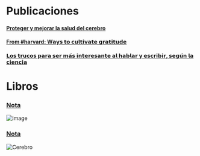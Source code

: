 # Publicaciones

####  [Proteger y mejorar la salud del cerebro](https://github.com/EvelynOr/Publicaciones/assets/82233779/fa574b28-2094-4584-b6ba-ca3cf1916f60)

#### [From #harvard: W𝗮𝘆𝘀 𝘁𝗼 𝗰𝘂𝗹𝘁𝗶𝘃𝗮𝘁𝗲 𝗴𝗿𝗮𝘁𝗶𝘁𝘂𝗱𝗲](https://www.linkedin.com/in/evelyn-ortiz/recent-activity/all/)

#### [𝗟𝗼𝘀 𝘁𝗿𝘂𝗰𝗼𝘀 𝗽𝗮𝗿𝗮 𝘀𝗲𝗿 𝗺𝗮́𝘀 𝗶𝗻𝘁𝗲𝗿𝗲𝘀𝗮𝗻𝘁𝗲 𝗮𝗹 𝗵𝗮𝗯𝗹𝗮𝗿 𝘆 𝗲𝘀𝗰𝗿𝗶𝗯𝗶𝗿, 𝘀𝗲𝗴𝘂́𝗻 𝗹𝗮 𝗰𝗶𝗲𝗻𝗰𝗶𝗮](https://www.linkedin.com/posts/evelyn-ortiz_ciencia-botox-innovation-activity-7103423021230497792-nWXt?utm_source=share&utm_medium=member_desktop)

# Libros

### [Nota](https://www.linkedin.com/search/results/all/?keywords=El%20libro%20consta%20de%2049%20cap%C3%ADtulos%20cortos%2C%20y%20explica&origin=GLOBAL_SEARCH_HEADER&sid=D%3BE) 

![image](https://user-images.githubusercontent.com/82233779/232590960-7ece8a1e-bdb4-47d9-9629-9fdda8cb5959.png)

###  [Nota](https://www.linkedin.com/search/results/all/?keywords=nos%20hallamos%20en%20medio%20de%20una%20revoluci%C3%B3n%20en%20nuestra&origin=GLOBAL_SEARCH_HEADER&sid=.bW) 

![Cerebro](https://user-images.githubusercontent.com/82233779/236500370-1b992a18-2fe4-4884-8f84-57adf3b31023.JPG)



